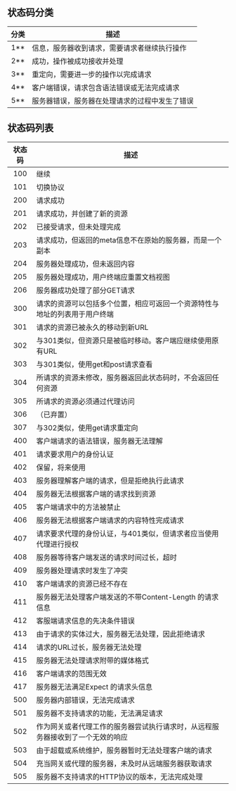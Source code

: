## 状态码分类
| 分类 | 描述 |  
| :----: | ---- |
| 1** | 信息，服务器收到请求，需要请求者继续执行操作 |  
| 2** | 成功，操作被成功接收并处理 |  
| 3** | 重定向，需要进一步的操作以完成请求 |  
| 4** | 客户端错误，请求包含语法错误或无法完成请求 |  
| 5** | 服务器错误，服务器在处理请求的过程中发生了错误 |  

## 状态码列表
| 状态码 | 描述 |
| :----: | ---- |
| 100 | 继续 |
| 101 | 切换协议 |
| 200 | 请求成功 |
| 201 | 请求成功，并创建了新的资源 |
| 202 | 已接受请求，但未处理完成 |
| 203 | 请求成功，但返回的meta信息不在原始的服务器，而是一个副本 |
| 204 | 服务器处理成功，但未返回内容 |
| 205 | 服务器处理成功，用户终端应重置文档视图 |
| 206 | 服务器成功处理了部分GET请求 |
| 300 | 请求的资源可以包括多个位置，相应可返回一个资源特性与地址的列表用于用户终端 |
| 301 | 请求的资源已被永久的移动到新URL |
| 302 | 与301类似，但资源只是被临时移动。客户端应继续使用原有URL |
| 303 | 与301类似，使用get和post请求查看 |
| 304 | 所请求的资源未修改，服务器返回此状态码时，不会返回任何资源 |
| 305 | 所请求的资源必须通过代理访问 |
| 306 | （已弃置） |
| 307 | 与302类似，使用get请求重定向 |
| 400 | 客户端请求的语法错误，服务器无法理解 |
| 401 | 请求要求用户的身份认证 |
| 402 | 保留，将来使用 |
| 403 | 服务器理解客户端的请求，但是拒绝执行此请求 |
| 404 | 服务器无法根据客户端的请求找到资源 |
| 405 | 客户端请求中的方法被禁止 |
| 406 | 服务器无法根据客户端请求的内容特性完成请求 |
| 407 | 请求要求代理的身份认证，与401类似，但请求者应当使用代理进行授权 |
| 408 | 服务器等待客户端发送的请求时间过长，超时 |
| 409 | 服务器处理请求时发生了冲突 |
| 410 | 客户端请求的资源已经不存在 |
| 411 | 服务器无法处理客户端发送的不带Content-Length 的请求信息 |
| 412 | 客服端请求信息的先决条件错误 |
| 413 | 由于请求的实体过大，服务器无法处理，因此拒绝请求 |
| 414 | 请求的URL过长，服务器无法处理 |
| 415 | 服务器无法处理请求附带的媒体格式 |
| 416 | 客户端请求的范围无效 |
| 417 | 服务器无法满足Expect 的请求头信息 |
| 500 | 服务器内部错误，无法完成请求 |
| 501 | 服务器不支持请求的功能，无法满足请求 |
| 502 | 作为网关或者代理工作的服务器尝试执行请求时，从远程服务器接收到了一个无效的响应 |
| 503 | 由于超载或系统维护，服务器暂时无法处理客户端的请求 |
| 504 | 充当网关或代理的服务器，未及时从远端服务器获取请求 |
| 505 | 服务器不支持请求的HTTP协议的版本，无法完成处理 |
